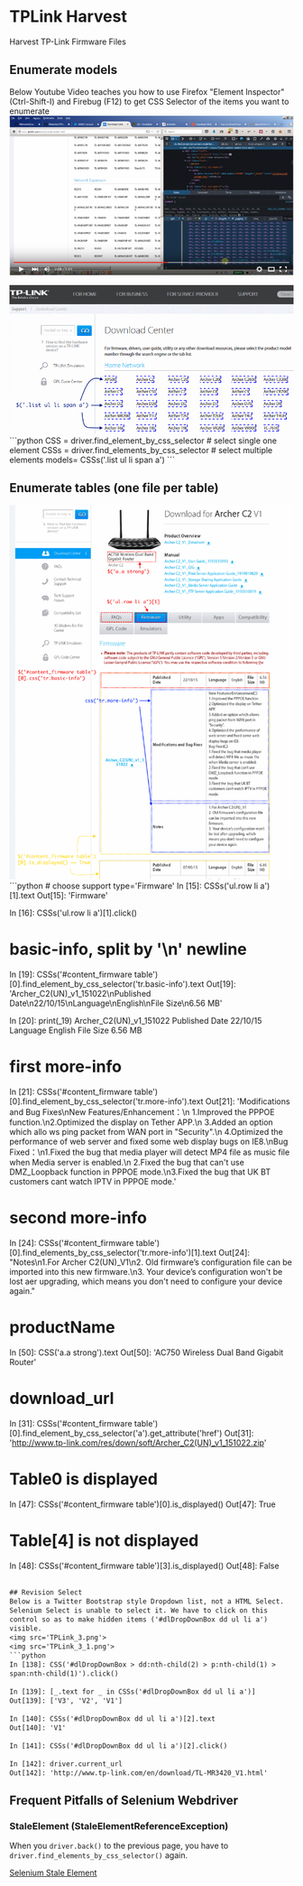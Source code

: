 # TPLink Harvest
Harvest TP-Link Firmware Files


## Enumerate models

Below Youtube Video teaches you how to use Firefox "Element Inspector" (Ctrl-Shift-I) and Firebug (F12) to get CSS Selector of the items you want to enumerate 
[![Use Firefox Inspector and Firebug](TPLink_Firefox_Inspector_Firebug_1.png)](https://www.youtube.com/watch?v=C-h9QthlYyU "Use Firefox Inspector and Firebug")

<img src='TPLink_1.png'>
```python
CSS = driver.find_element_by_css_selector # select single one element
CSSs = driver.find_elements_by_css_selector # select multiple elements
models= CSSs('.list ul li span a')
```

## Enumerate tables (one file per table)
<img src='TPLink_2.png'>
```python
# choose support type='Firmware'
In [15]: CSSs('ul.row li a')[1].text
Out[15]: 'Firmware'

In [16]: CSSs('ul.row li a')[1].click()

# basic-info, split by '\n' newline
In [19]: CSSs('#content_firmware table')[0].find_element_by_css_selector('tr.basic-info').text
Out[19]: 'Archer_C2(UN)_v1_151022\nPublished Date\n22/10/15\nLanguage\nEnglish\nFile Size\n6.56 MB'

In [20]: print(_19)
Archer_C2(UN)_v1_151022
Published Date
22/10/15
Language
English
File Size
6.56 MB

# first more-info
In [21]: CSSs('#content_firmware table')[0].find_element_by_css_selector('tr.more-info').text
Out[21]: 'Modifications and Bug Fixes\nNew Features/Enhancement：\n 1.Improved the PPPOE function.\n2.Optimized the display on Tether APP.\n 3.Added an option which allo ws ping packet from WAN port in "Security".\n 4.Optimized the performance of web server and fixed some web display bugs on IE8.\nBug Fixed：\n1.Fixed the bug that media player will detect MP4 file as music file when Media server is enabled.\n 2.Fixed the bug that can\'t use DMZ_Loopback function in PPPOE mode.\n3.Fixed the bug that UK BT customers cant watch IPTV in PPPOE mode.'


# second more-info
In [24]: CSSs('#content_firmware table')[0].find_elements_by_css_selector('tr.more-info')[1].text
Out[24]: "Notes\n1.For Archer C2(UN)_V1\n2. Old firmware’s configuration file can be imported into this new firmware.\n3. Your device’s configuration won't be lost aer upgrading, which means you don't need to configure your device again."

# productName
In [50]: CSS('a.a strong').text
Out[50]: 'AC750 Wireless Dual Band Gigabit Router'

# download_url
In [31]: CSSs('#content_firmware table')[0].find_element_by_css_selector('a').get_attribute('href')
Out[31]: 'http://www.tp-link.com/res/down/soft/Archer_C2(UN)_v1_151022.zip'

# Table0 is displayed
In [47]: CSSs('#content_firmware table')[0].is_displayed()
Out[47]: True

# Table[4] is not displayed
In [48]: CSSs('#content_firmware table')[3].is_displayed()
Out[48]: False

```

## Revision Select
Below is a Twitter Bootstrap style Dropdown list, not a HTML Select. Selenium Select is unable to select it. We have to click on this control so as to make hidden items ('#dlDropDownBox dd ul li a') visible.
<img src='TPLink_3.png'>
<img src='TPLink_3_1.png'>
```python
In [138]: CSS('#dlDropDownBox > dd:nth-child(2) > p:nth-child(1) > span:nth-child(1)').click()

In [139]: [_.text for _ in CSSs('#dlDropDownBox dd ul li a')]
Out[139]: ['V3', 'V2', 'V1']

In [140]: CSSs('#dlDropDownBox dd ul li a')[2].text
Out[140]: 'V1'

In [141]: CSSs('#dlDropDownBox dd ul li a')[2].click()

In [142]: driver.current_url
Out[142]: 'http://www.tp-link.com/en/download/TL-MR3420_V1.html'

```

## Frequent Pitfalls of Selenium Webdriver

### StaleElement (StaleElementReferenceException)

When you `driver.back()` to the previous page, you have to `driver.find_elements_by_css_selector()` again.

[Selenium Stale Element](https://raw.githubusercontent.com/MikimotoH/TPLink_Harvest/master/Selenium_StaleElement.png)


